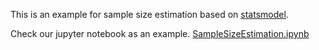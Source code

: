 This is an example for sample size estimation based on [statsmodel](https://www.statsmodels.org/stable/index.html).

Check our jupyter notebook as an example.
[SampleSizeEstimation.ipynb](https://github.com/Taiyou/SampleSizeEstimation/blob/master/SampleSizeEstimation.ipynb)

